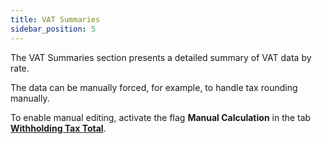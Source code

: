 ```yaml
---
title: VAT Summaries 
sidebar_position: 5
---
```


The VAT Summaries section presents a detailed summary of VAT data by rate.

The data can be manually forced, for example, to handle tax rounding manually.

To enable manual editing, activate the flag **Manual Calculation** in the tab **[Withholding Tax Total](/docs/finance-area/professional-men/compensations-management/total-withholding-tax)**.